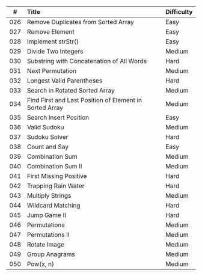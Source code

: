| #   | Title                                                   | Difficulty |
| --- |:--------------------------------------------------------|:---------- |
| 026 | Remove Duplicates from Sorted Array                     | Easy       |
| 027 | Remove Element                                          | Easy       |
| 028 | Implement strStr()                                      | Easy       |
| 029 | Divide Two Integers                                     | Medium     |
| 030 | Substring with Concatenation of All Words               | Hard       |
| 031 | Next Permutation                                        | Medium     |
| 032 | Longest Valid Parentheses                               | Hard       |
| 033 | Search in Rotated Sorted Array                          | Medium     |
| 034 | Find First and Last Position of Element in Sorted Array | Medium     |
| 035 | Search Insert Position                                  | Easy       |
| 036 | Valid Sudoku                                            | Medium     |
| 037 | Sudoku Solver                                           | Hard       |
| 038 | Count and Say                                           | Easy       |
| 039 | Combination Sum                                         | Medium     |
| 040 | Combination Sum II                                      | Medium     |
| 041 | First Missing Positive                                  | Hard       |
| 042 | Trapping Rain Water                                     | Hard       |
| 043 | Multiply Strings                                        | Medium     |
| 044 | Wildcard Matching                                       | Hard       |
| 045 | Jump Game II                                            | Hard       |
| 046 | Permutations                                            | Medium     |
| 047 | Permutations II                                         | Medium     |
| 048 | Rotate Image                                            | Medium     |
| 049 | Group Anagrams                                          | Medium     |
| 050 | Pow(x, n)                                               | Medium     |
